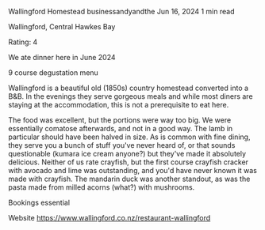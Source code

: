 Wallingford Homestead
businessandyandthe
Jun 16, 2024 
1 min read


Wallingford, Central Hawkes Bay 

Rating: 4 

We ate dinner here in June 2024 

9 course degustation menu 

Wallingford is a beautiful old (1850s) country homestead converted into a B&B. In the evenings they serve gorgeous meals and while most diners are staying at the accommodation, this is not a prerequisite to eat here. 

The food was excellent, but the portions were way too big. We were essentially comatose afterwards, and not in a good way. The lamb in particular should have been halved in size. As is common with fine dining, they serve you a bunch of stuff you've never heard of, or that sounds questionable (kumara ice cream anyone?) but they've made it absolutely delicious. Neither of us rate crayfish, but the first course crayfish cracker with avocado and lime was outstanding, and you'd have never known it was made with crayfish. The mandarin duck was another standout, as was the pasta made from milled acorns (what?) with mushrooms. 

Bookings essential 

Website https://www.wallingford.co.nz/restaurant-wallingford